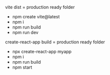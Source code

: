 vite
dist = production ready folder
- npm create vite@latest
- npm i
- npm run build
- npm run dev

create-react-app
build = production ready folder
- npx create-react-app myapp
- npm i
- npm run build
- npm start